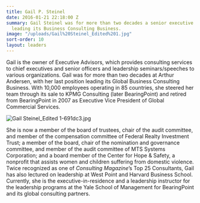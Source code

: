 ```yaml
---
title: Gail P. Steinel
date: 2016-01-21 22:18:00 Z
summary: Gail Steinel was for more than two decades a senior executive at Arthur Andersen,
  leading its Business Consulting Business.
image: "/uploads/Gail%20Steinel_Edited%201.jpg"
sort-order: 10
layout: leaders
---
```


Gail is the owner of Executive Advisors, which provides consulting services to chief executives and senior officers and leadership seminars/speeches to various organizations. Gail was for more than two decades at Arthur Andersen, with her last position leading its Global Business Consulting Business. With 10,000 employees operating in 85 countries, she steered her team through its sale to KPMG Consulting (later BearingPoint) and retired from BearingPoint in 2007 as Executive Vice President of Global Commercial Services.

![Gail Steinel_Edited 1-691dc3.jpg](/uploads/Gail%20Steinel_Edited%201-691dc3.jpg)

She is now a member of the board of trustees, chair of the audit committee, and member of the compensation committee of Federal Realty Investment Trust; a member of the board, chair of the nomination and governance committee, and member of the audit committee of MTS Systems Corporation; and a board member of the Center for Hope & Safety, a nonprofit that assists women and children suffering from domestic violence. Twice recognized as one of *Consulting Magazine*’s Top 25 Consultants, Gail has also lectured on leadership at West Point and Harvard Business School. Currently, she is the executive-in-residence and a leadership instructor for the leadership programs at the Yale School of Management for BearingPoint and its global consulting partners.